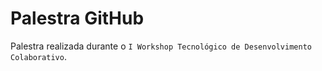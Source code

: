 # Palestra GitHub
Palestra realizada durante o `I Workshop Tecnológico de Desenvolvimento Colaborativo`.

